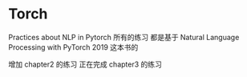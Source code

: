# Torch
Practices about NLP in Pytorch
所有的练习 都是基于 Natural Language Processing with PyTorch 2019 这本书的

增加 chapter2 的练习
正在完成 chapter3 的练习
